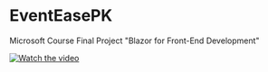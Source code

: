 # EventEasePK
Microsoft Course Final Project "Blazor for Front-End Development"

[![Watch the video](https://drive.google.com/file/d/1MoGjqAbEvquHxtKWgtpUGSFMY3gt0BFX/view?usp=drive_link)](https://drive.google.com/thumbnail?id=1MoGjqAbEvquHxtKWgtpUGSFMY3gt0BFX)
